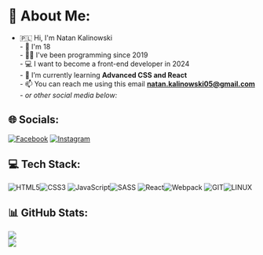 # 👋 About Me:
- 🇵🇱 Hi, I'm Natan Kalinowski<br>- 📅 I'm 18<br>- 👨‍💻 I've been programming since 2019<br>- 💻 I want to become a front-end developer in 2024<br>- 🌱 I’m currently learning **Advanced CSS and React**<br>- 📫 You can reach me using this email **natan.kalinowski05@gmail.com**<br>- *or other social media below:*
## 🌐 Socials:
[![Facebook](https://img.shields.io/badge/Facebook-%231877F2.svg?logo=Facebook&logoColor=white)](https://www.facebook.com/profile.php?id=100031226032367) [![Instagram](https://img.shields.io/badge/Instagram-%23E4405F.svg?logo=Instagram&logoColor=white)](https://instagram.com/nnnatann_) 

## 💻 Tech Stack:
![HTML5](https://img.shields.io/badge/html5-%23E34F26.svg?style=for-the-badge&logo=html5&logoColor=white)![CSS3](https://img.shields.io/badge/css3-%231572B6.svg?style=for-the-badge&logo=css3&logoColor=white) ![JavaScript](https://img.shields.io/badge/javascript-%23323330.svg?style=for-the-badge&logo=javascript&logoColor=%23F7DF1E)![SASS](https://img.shields.io/badge/SASS-hotpink.svg?style=for-the-badge&logo=SASS&logoColor=white) ![React](https://img.shields.io/badge/react-%2320232a.svg?style=for-the-badge&logo=react&logoColor=%2361DAFB)![Webpack](https://img.shields.io/badge/webpack-%238DD6F9.svg?style=for-the-badge&logo=webpack&logoColor=black) ![GIT](https://img.shields.io/badge/Git-fc6d26?style=for-the-badge&logo=git&logoColor=white)![LINUX](https://img.shields.io/badge/Linux-FCC624?style=for-the-badge&logo=linux&logoColor=black)

## 📊 GitHub Stats:
![](https://github-readme-streak-stats.herokuapp.com/?user=natankalinowski&theme=dark&hide_border=false)<br/>
![](https://github-readme-stats.vercel.app/api/top-langs/?username=natankalinowski&theme=dark&hide_border=false&include_all_commits=false&count_private=false&layout=compact)

